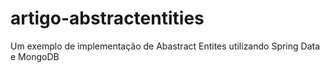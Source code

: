 # artigo-abstractentities
Um exemplo de implementação de Abastract Entites utilizando Spring Data e MongoDB
